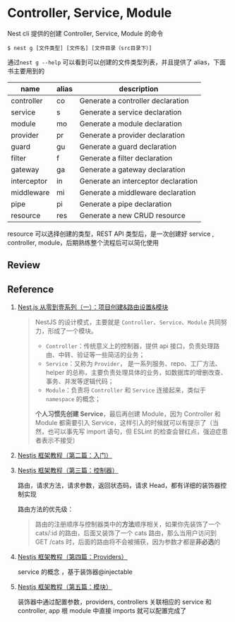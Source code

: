 # Controller, Service, Module

Nest cli 提供的创建 Controller, Service, Module 的命令

`$ nest g [文件类型] [文件名] [文件目录（src目录下）]`

通过`nest g --help` 可以看到可以创建的文件类型列表，并且提供了 alias，下面书主要用到的

| name        | alias | description                         |
| ----------- | ----- | ----------------------------------- |
| controller  | co    | Generate a controller declaration   |
| service     | s     | Generate a service declaration      |
| module      | mo    | Generate a module declaration       |
| provider    | pr    | Generate a provider declaration     |
| guard       | gu    | Generate a guard declaration        |
| filter      | f     | Generate a filter declaration       |
| gateway     | ga    | Generate a gateway declaration      |
| interceptor | in    | Generate an interceptor declaration |
| middleware  | mi    | Generate a middleware declaration   |
| pipe        | pi    | Generate a pipe declaration         |
| resource    | res   | Generate a new CRUD resource        |

resource 可以选择创建的类型，REST API 类型后，是一次创建好 service , controller, module，后期熟练整个流程后可以简化使用

## Review

## Reference

1. [Nest.js 从零到壹系列（一）：项目创建&路由设置&模块](https://juejin.im/post/6844904096017678343)

   > NestJS 的设计模式，主要就是 `Controller`、`Service`、`Module` 共同努力，形成了一个模块。
   >
   > - `Controller`：传统意义上的控制器，提供 api 接口，负责处理路由、中转、验证等一些简洁的业务；
   > - `Service`：又称为 `Provider`， 是一系列服务、repo、工厂方法、helper 的总称，主要负责处理具体的业务，如数据库的增删改查、事务、并发等逻辑代码；
   > - `Module`：负责将 `Controller` 和 `Service` 连接起来，类似于 `namespace` 的概念；
   >
   > **个人习惯先创建 Service**，最后再创建 Module，因为 Controller 和 Module 都需要引入 Service，这样引入的时候就可以有提示了（当然，也可以事先写 import 语句，但 ESLint 的检查会冒红点，强迫症患者表示不接受）

2. [Nestjs 框架教程（第二篇：入门）](https://keelii.com/2019/07/03/nestjs-framework-tutorial-2/)

3. [Nestjs 框架教程（第三篇：控制器）](https://keelii.com/2019/07/03/nestjs-framework-tutorial-3/)

   路由，请求方法，请求参数，返回状态码，请求 Head，都有详细的装饰器控制实现

   路由方法的优先级：

   > 路由的注册顺序与控制器类中的**方法**顺序相关，如果你先装饰了一个 cats/:id 的路由，后面又装饰了一个 cats 路由，那么当用户访问到 GET /cats 时，后面的路由将不会被捕获，因为参数才都是**非必选**的

4. [Nestjs 框架教程（第四篇：Providers）](https://keelii.com/2019/07/03/nestjs-framework-tutorial-4/)

   service 的概念 ，基于装饰器@injectable

5. [Nestjs 框架教程（第五篇：模块）](https://keelii.com/2019/07/03/nestjs-framework-tutorial-5/)

   装饰器中通过配置参数，providers, controllers 关联相应的 service 和 controller, app 根 module 中直接 imports 就可以配置完成了
